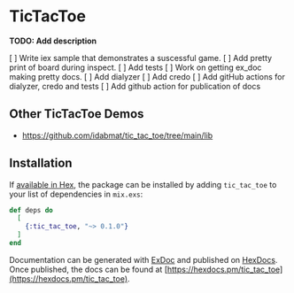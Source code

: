 # TicTacToe

**TODO: Add description**

[ ] Write iex sample that demonstrates a suscessful game.
[ ] Add pretty print of board during inspect.
[ ] Add tests
[ ] Work on getting ex_doc making pretty docs.
[ ] Add dialyzer
[ ] Add credo
[ ] Add gitHub actions for dialyzer, credo and tests
[ ] Add github action for publication of docs

## Other TicTacToe Demos

* <https://github.com/idabmat/tic_tac_toe/tree/main/lib>

## Installation

If [available in Hex](https://hex.pm/docs/publish), the package can be installed
by adding `tic_tac_toe` to your list of dependencies in `mix.exs`:

```elixir
def deps do
  [
    {:tic_tac_toe, "~> 0.1.0"}
  ]
end
```

Documentation can be generated with [ExDoc](https://github.com/elixir-lang/ex_doc)
and published on [HexDocs](https://hexdocs.pm). Once published, the docs can
be found at [https://hexdocs.pm/tic_tac_toe](https://hexdocs.pm/tic_tac_toe).

